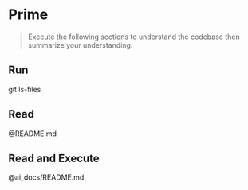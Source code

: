 # Prime
> Execute the following sections to understand the codebase then summarize your understanding.

## Run
git ls-files

## Read
@README.md

## Read and Execute
@ai_docs/README.md
